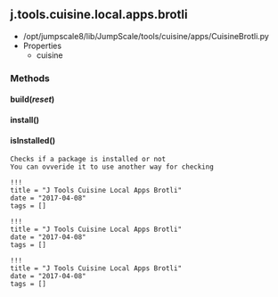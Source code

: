 <!-- toc -->
## j.tools.cuisine.local.apps.brotli

- /opt/jumpscale8/lib/JumpScale/tools/cuisine/apps/CuisineBrotli.py
- Properties
    - cuisine

### Methods

#### build(*reset*) 

#### install() 

#### isInstalled() 

```
Checks if a package is installed or not
You can ovveride it to use another way for checking

```


```
!!!
title = "J Tools Cuisine Local Apps Brotli"
date = "2017-04-08"
tags = []
```

```
!!!
title = "J Tools Cuisine Local Apps Brotli"
date = "2017-04-08"
tags = []
```

```
!!!
title = "J Tools Cuisine Local Apps Brotli"
date = "2017-04-08"
tags = []
```
